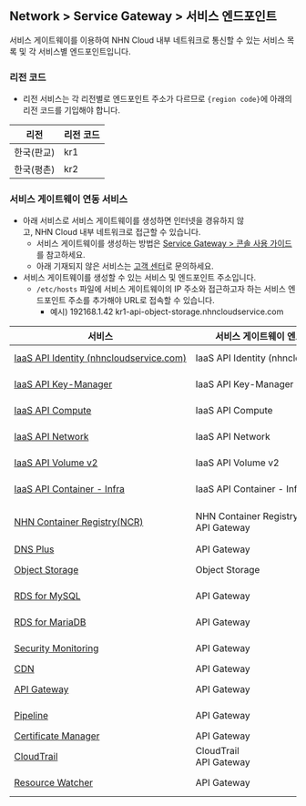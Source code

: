 ## Network > Service Gateway > 서비스 엔드포인트

서비스 게이트웨이를 이용하여 NHN Cloud 내부 네트워크로 통신할 수 있는 서비스 목록 및 각 서비스별 엔드포인트입니다.

### 리전 코드

* 리전 서비스는 각 리전별로 엔드포인트 주소가 다르므로 `{region code}`에 아래의 리전 코드를 기입해야 합니다.

| 리전 | 리전 코드 |
| --- | ----- |
| 한국(판교) | kr1 |
| 한국(평촌) | kr2 |

### 서비스 게이트웨이 연동 서비스

* 아래 서비스로 서비스 게이트웨이를 생성하면 인터넷을 경유하지 않고, NHN Cloud 내부 네트워크로 접근할 수 있습니다.
    * 서비스 게이트웨이를 생성하는 방법은 [Service Gateway > 콘솔 사용 가이드](https://docs.gov-nhncloud.com/ko/Network/Service%20Gateway/ko/console-guide-gov/)를 참고하세요.
    * 아래 기재되지 않은 서비스는 [고객 센터](https://www.gov-nhncloud.com/kr/support/inquiry)로 문의하세요.
* 서비스 게이트웨이를 생성할 수 있는 서비스 및 엔드포인트 주소입니다.
    * `/etc/hosts` 파일에 서비스 게이트웨이의 IP 주소와 접근하고자 하는 서비스 엔드포인트 주소를 추가해야 URL로 접속할 수 있습니다.
        * 예시) 192168.1.42 kr1-api-object-storage.nhncloudservice.com

| 서비스 | 서비스 게이트웨이 엔드포인트 이름 | 엔드포인트 주소 |
| --- | ------------------ | -------- |
| [IaaS API Identity (nhncloudservice.com)](/Compute/Compute/ko/identity-api/#token) | IaaS API Identity (nhncloudservice.com) | https://api-identity-infrastructure.nhncloudservice.com |
| [IaaS API Key-Manager](/Network/Load%20Balancer/ko/public-api/) | IaaS API Key-Manager | https://{region code}-api-key-manager-infrastructure.nhncloudservice.com |
| [IaaS API Compute](/Compute/Instance/ko/public-api/) | IaaS API Compute | https://{region code}-api-instance-infrastructure.nhncloudservice.com |
| [IaaS API Network](/Network/VPC/ko/public-api/) | IaaS API Network | https://{region code}-api-network-infrastructure.nhncloudservice.com |
| [IaaS API Volume v2](/Storage/Block%20Storage/ko/public-api/) | IaaS API Volume v2 | https://{region code}-api-block-storage-infrastructure.nhncloudservice.com |
| [IaaS API Container - Infra](/Container/NKS/ko/public-api/) | IaaS API Container - Infra | https://{region code}-api-kubernetes-infrastructure.nhncloudservice.com |
| [NHN Container Registry(NCR)](/Container/NCR/ko/public-api) | NHN Container Registry(NCR)<br>API Gateway | 사용자 레지스트리 URI<br>https://{region code}-ncr.api.nhncloudservice.com |
| [DNS Plus](/Network/DNS%20Plus/ko/api-guide/) | API Gateway | https://dnsplus.api.nhncloudservice.com |
| [Object Storage](/Storage/Object%20Storage/ko/api-guide/) | Object Storage | https://{region code}-api-object-storage.nhncloudservice.com |
| [RDS for MySQL](/Database/RDS%20for%20MySQL/ko/api-guide-v3.0/) | API Gateway | https://{region code}-rds-mysql.api.nhncloudservice.com |
| [RDS for MariaDB](/Database/RDS%20for%20MariaDB/ko/api-guide-v3.0/) | API Gateway | https://{region code}-rds-mariadb.api.nhncloudservice.com |
| [Security Monitoring](/Security/Security%20Monitoring/ko/api-guide-v1.1/) | API Gateway | https://{region code}-secmon.api.nhncloudservice.com |
| [CDN](/Contents%20Delivery/CDN/ko/api-guide-v2.0/) | API Gateway | https://cdn.api.nhncloudservice.com |
| [API Gateway](/Application%20Service/API%20Gateway/ko/api-guide-v1.0/) | API Gateway | https://{region code}-apigateway.api.nhncloudservice.com |
| [Pipeline](/Dev%20Tools/Pipeline/ko/api-guide/) | API Gateway | https://{region code}-pipeline.api.nhncloudservice.com |
| [Certificate Manager](/Management/Certificate%20Manager/ko/api-guide-v1.1/) | API Gateway | https://certmanager.api.nhncloudservice.com |
| [CloudTrail](/Governance%20&%20Audit/CloudTrail/ko/api-guide/) | CloudTrail<br>API Gateway | https://cloud-trail.api.nhncloudservice.com |
| [Resource Watcher](/Governance%20&%20Audit/Resource%20Watcher/ko/api-v2-guide/) | API Gateway | https://resource-watcher.api.nhncloudservice.com |


